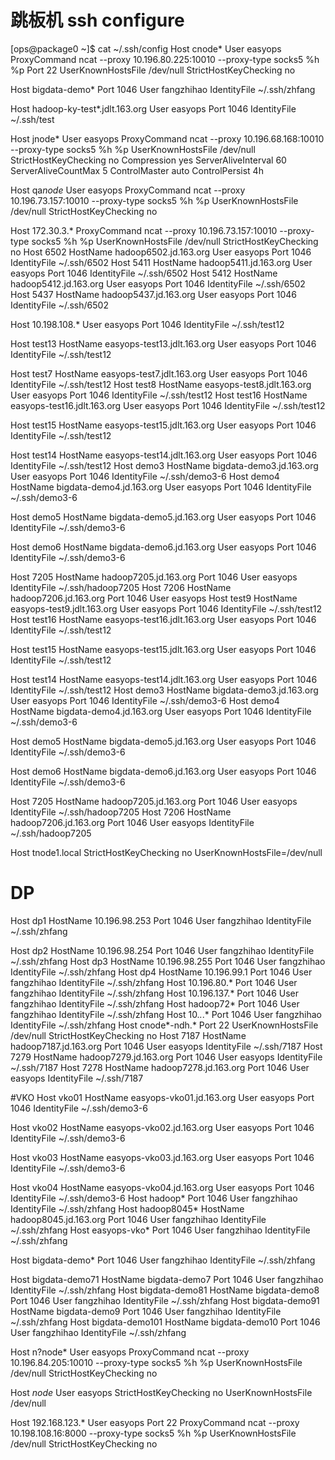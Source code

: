# 跳板机 ssh configure
[ops@package0 ~]$ cat  ~/.ssh/config
Host cnode*
    User easyops
    ProxyCommand ncat --proxy  10.196.80.225:10010  --proxy-type socks5 %h %p
    Port 22
    UserKnownHostsFile /dev/null
    StrictHostKeyChecking no

Host bigdata-demo*
    Port 1046
    User fangzhihao
    IdentityFile ~/.ssh/zhfang

Host hadoop-ky-test*.jdlt.163.org
    User easyops
    Port 1046
    IdentityFile ~/.ssh/test

Host jnode*
    User easyops
    ProxyCommand ncat --proxy  10.196.68.168:10010  --proxy-type socks5 %h %p
    UserKnownHostsFile /dev/null
    StrictHostKeyChecking no
    Compression yes
    ServerAliveInterval 60
    ServerAliveCountMax 5
    ControlMaster auto
    ControlPersist 4h


Host qa*node*
    User easyops
    ProxyCommand ncat --proxy  10.196.73.157:10010  --proxy-type socks5 %h %p
    UserKnownHostsFile /dev/null
    StrictHostKeyChecking no

Host 172.30.3.*
    ProxyCommand ncat --proxy  10.196.73.157:10010  --proxy-type socks5 %h %p
    UserKnownHostsFile /dev/null
    StrictHostKeyChecking no
Host 6502
    HostName hadoop6502.jd.163.org
    User easyops
    Port 1046
    IdentityFile ~/.ssh/6502
Host 5411
    HostName hadoop5411.jd.163.org
    User easyops
    Port 1046
    IdentityFile ~/.ssh/6502
Host 5412
    HostName hadoop5412.jd.163.org
    User easyops
    Port 1046
    IdentityFile ~/.ssh/6502
Host 5437
    HostName hadoop5437.jd.163.org
    User easyops
    Port 1046
    IdentityFile ~/.ssh/6502


Host 10.198.108.*
    User easyops
    Port 1046
    IdentityFile ~/.ssh/test12

Host test13
    HostName easyops-test13.jdlt.163.org
    User easyops
    Port 1046
    IdentityFile ~/.ssh/test12

Host test7
    HostName easyops-test7.jdlt.163.org
    User easyops
    Port 1046
    IdentityFile ~/.ssh/test12
Host test8
    HostName easyops-test8.jdlt.163.org
    User easyops
    Port 1046
    IdentityFile ~/.ssh/test12
Host test16
    HostName easyops-test16.jdlt.163.org
    User easyops
    Port 1046
    IdentityFile ~/.ssh/test12

Host test15
    HostName easyops-test15.jdlt.163.org
    User easyops
    Port 1046
    IdentityFile ~/.ssh/test12

Host test14
    HostName easyops-test14.jdlt.163.org
    User easyops
    Port 1046
    IdentityFile ~/.ssh/test12
Host demo3
    HostName bigdata-demo3.jd.163.org
    User easyops
    Port 1046
    IdentityFile ~/.ssh/demo3-6
Host demo4
    HostName bigdata-demo4.jd.163.org
    User easyops
    Port 1046
    IdentityFile ~/.ssh/demo3-6

Host demo5
    HostName bigdata-demo5.jd.163.org
    User easyops
    Port 1046
    IdentityFile ~/.ssh/demo3-6

Host demo6
    HostName bigdata-demo6.jd.163.org
    User easyops
    Port 1046
    IdentityFile ~/.ssh/demo3-6


Host 7205
    HostName hadoop7205.jd.163.org
    Port 1046
    User easyops
    IdentityFile ~/.ssh/hadoop7205
Host 7206
    HostName hadoop7206.jd.163.org
    Port 1046
    User easyops
Host test9
    HostName easyops-test9.jdlt.163.org
    User easyops
    Port 1046
    IdentityFile ~/.ssh/test12
Host test16
    HostName easyops-test16.jdlt.163.org
    User easyops
    Port 1046
    IdentityFile ~/.ssh/test12

Host test15
    HostName easyops-test15.jdlt.163.org
    User easyops
    Port 1046
    IdentityFile ~/.ssh/test12

Host test14
    HostName easyops-test14.jdlt.163.org
    User easyops
    Port 1046
    IdentityFile ~/.ssh/test12
Host demo3
    HostName bigdata-demo3.jd.163.org
    User easyops
    Port 1046
    IdentityFile ~/.ssh/demo3-6
Host demo4
    HostName bigdata-demo4.jd.163.org
    User easyops
    Port 1046
    IdentityFile ~/.ssh/demo3-6

Host demo5
    HostName bigdata-demo5.jd.163.org
    User easyops
    Port 1046
    IdentityFile ~/.ssh/demo3-6

Host demo6
    HostName bigdata-demo6.jd.163.org
    User easyops
    Port 1046
    IdentityFile ~/.ssh/demo3-6


Host 7205
    HostName hadoop7205.jd.163.org
    Port 1046
    User easyops
    IdentityFile ~/.ssh/hadoop7205
Host 7206
    HostName hadoop7206.jd.163.org
    Port 1046
    User easyops
    IdentityFile ~/.ssh/hadoop7205


Host tnode1.local
  StrictHostKeyChecking no
  UserKnownHostsFile=/dev/null


# DP
Host dp1
    HostName 10.196.98.253
    Port 1046
    User fangzhihao
    IdentityFile ~/.ssh/zhfang

Host dp2
    HostName 10.196.98.254
    Port 1046
    User fangzhihao
    IdentityFile ~/.ssh/zhfang
Host dp3
    HostName 10.196.98.255
    Port 1046
    User fangzhihao
    IdentityFile ~/.ssh/zhfang
Host dp4
    HostName 10.196.99.1
    Port 1046
    User fangzhihao
    IdentityFile ~/.ssh/zhfang
Host 10.196.80.*
    Port 1046
    User fangzhihao
    IdentityFile ~/.ssh/zhfang
Host 10.196.137.*
    Port 1046
    User fangzhihao
    IdentityFile ~/.ssh/zhfang
Host hadoop72*
    Port 1046
    User fangzhihao
    IdentityFile ~/.ssh/zhfang
Host 10.*.*.*
    Port 1046
    User fangzhihao
    IdentityFile ~/.ssh/zhfang
Host cnode*-ndh.*
    Port 22
    UserKnownHostsFile /dev/null
    StrictHostKeyChecking no
Host 7187
    HostName hadoop7187.jd.163.org
    Port 1046
    User easyops
    IdentityFile ~/.ssh/7187
Host 7279
    HostName hadoop7279.jd.163.org
    Port 1046
    User easyops
    IdentityFile ~/.ssh/7187
Host 7278
    HostName hadoop7278.jd.163.org
    Port 1046
    User easyops
    IdentityFile ~/.ssh/7187


#VKO
Host vko01
    HostName easyops-vko01.jd.163.org
    User easyops
    Port 1046
    IdentityFile ~/.ssh/demo3-6

Host vko02
    HostName easyops-vko02.jd.163.org
    User easyops
    Port 1046
    IdentityFile ~/.ssh/demo3-6


Host vko03
    HostName easyops-vko03.jd.163.org
    User easyops
    Port 1046
    IdentityFile ~/.ssh/demo3-6


Host vko04
    HostName easyops-vko04.jd.163.org
    User easyops
    Port 1046
    IdentityFile ~/.ssh/demo3-6
Host hadoop*
    Port 1046
    User fangzhihao
    IdentityFile ~/.ssh/zhfang
Host hadoop8045*
    HostName hadoop8045.jd.163.org
    Port 1046
    User fangzhihao
    IdentityFile ~/.ssh/zhfang
Host easyops-vko*
    Port 1046
    User fangzhihao
    IdentityFile ~/.ssh/zhfang


Host bigdata-demo*
    Port 1046
    User fangzhihao
    IdentityFile ~/.ssh/zhfang

Host bigdata-demo71
    HostName bigdata-demo7
    Port 1046
    User fangzhihao
    IdentityFile ~/.ssh/zhfang
Host bigdata-demo81
    HostName bigdata-demo8
    Port 1046
    User fangzhihao
    IdentityFile ~/.ssh/zhfang
Host bigdata-demo91
    HostName bigdata-demo9
    Port 1046
    User fangzhihao
    IdentityFile ~/.ssh/zhfang
Host bigdata-demo101
    HostName bigdata-demo10
    Port 1046
    User fangzhihao
    IdentityFile ~/.ssh/zhfang

Host n?node*
    User easyops
    ProxyCommand ncat --proxy  10.196.84.205:10010  --proxy-type socks5 %h %p
    UserKnownHostsFile /dev/null
    StrictHostKeyChecking no

Host *node*
  User easyops
  StrictHostKeyChecking no
  UserKnownHostsFile /dev/null

Host 192.168.123.*
    User easyops
    Port 22
    ProxyCommand ncat --proxy  10.198.108.16:8000  --proxy-type socks5 %h %p
    UserKnownHostsFile /dev/null
    StrictHostKeyChecking no
